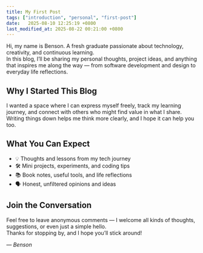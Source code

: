 ```yaml
---
title: My First Post
tags: ["introduction", "personal", "first-post"]
date:   2025-08-10 12:25:19 +0800
last_modified_at: 2025-08-22 00:21:00 +0800
---
```


Hi, my name is Benson. A fresh graduate passionate about technology, creativity, and continuous learning.   
In this blog, I’ll be sharing my personal thoughts, project ideas, and anything that inspires me along the way — from software development and design to everyday life reflections.

## Why I Started This Blog  
I wanted a space where I can express myself freely, track my learning journey, and connect with others who might find value in what I share. Writing things down helps me think more clearly, and I hope it can help you too.

## What You Can Expect
- 💡 Thoughts and lessons from my tech journey  
- 🛠️ Mini projects, experiments, and coding tips 
- 📚 Book notes, useful tools, and life reflections
- 🗣️ Honest, unfiltered opinions and ideas 

## Join the Conversation
Feel free to leave anonymous comments — I welcome all kinds of thoughts, suggestions, or even just a simple hello.  
Thanks for stopping by, and I hope you’ll stick around!

*— Benson*